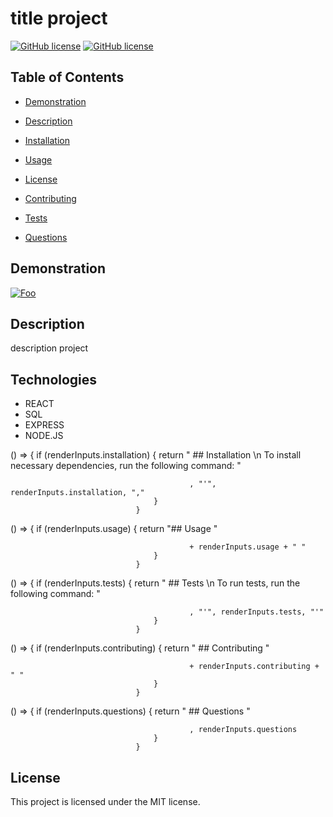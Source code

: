 
                
# title project
[![GitHub license](https://img.shields.io/badge/license-MIT-blue.svg)](https://github.com/cristianmontenegrop/Activity-saturday-04-04)
[![GitHub license](https://img.shields.io/badge/license-MIT-green.svg)](url)

## Table of Contents 

* [Demonstration](#Demonstration)

* [Description](#Description)

* [Installation](#installation)

* [Usage](#usage)

* [License](#license)

* [Contributing](#contributing)

* [Tests](#tests)

* [Questions](#questions)

## Demonstration

[![Foo](.gif)](url) 

## Description

description project

## Technologies

<ul><li>REACT</li><li> SQL</li><li> EXPRESS</li><li> NODE.JS</li></ul>

                    
() => {
                                    if (renderInputs.installation) {
                                        return "                           ## Installation        \n To install necessary dependencies, run the following command: "

                                            , "'", renderInputs.installation, ","
                                    }
                                }                   

() => {
                                    if (renderInputs.usage) {
                                        return "## Usage "

                                            + renderInputs.usage + " "
                                    }
                                }

() => {
                                    if (renderInputs.tests) {
                                        return "                            ## Tests        \n To run tests, run the following command: "

                                            , "'", renderInputs.tests, "'"
                                    }
                                }

() => {
                                    if (renderInputs.contributing) {
                                        return "                            ## Contributing "

                                            + renderInputs.contributing + " "
                                    }
                                }

() => {
                                    if (renderInputs.questions) {
                                        return "                            ## Questions        "

                                            , renderInputs.questions
                                    }
                                }

## License

This project is licensed under the MIT license.


                    